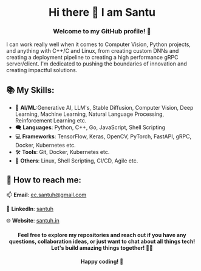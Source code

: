 <div align="center">
<h1>Hi there 👋 I am Santu</h1>
<h3> Welcome to my GitHub profile! 🦮</h3>
</div>

I can work really well when it comes to Computer Vision, Python projects, and anything with C++/C and Linux, from creating custom DNNs and creating a deployment pipeline to creating a high performance gRPC server/client. I'm dedicated to pushing the boundaries of innovation and creating impactful solutions.

<!-- ## 📈 My GitHub Stats:

<p align="center">

<!-- ![Santu's GitHub stats](https://github-readme-stats.vercel.app/api?username=sh-aidev&show_icons=true&theme=radical) -->

<!-- <img src="https://github-readme-stats.vercel.app/api?username=satyajitghana&show_icons=true&title_color=83a598&icon_color=fb4934&text_color=9f9f9f&bg_color=3c383c">

</p> -->

## 📚 My Skills:

- 🤖 **AI/ML**:Generative AI, LLM's, Stable Diffusion, Computer Vision, Deep Learning, Machine Learning, Natural Language Processing, Reinforcement Learning etc.
- 🗨️ **Languages**: Python, C++, Go, JavaScript, Shell Scripting
- 💻 **Frameworks**: TensorFlow, Keras, OpenCV, PyTorch, FastAPI, gRPC, Docker, Kubernetes etc.
- 🛠 **Tools**: Git, Docker, Kubernetes etc.
- 📌 **Others**: Linux, Shell Scripting, CI/CD, Agile etc.

## 🚀 How to reach me:
📫 **Email**: ec.santuh@gmail.com

🔗 **LinkedIn**: <a href="https://linkedin.com/in/santuh" target="_blank" rel="noopener">santuh</a>

🌐 **Website**: <a href="https://santuh.in" target="_blank" rel="noopener">santuh.in</a>

<div align="center">
<h4> Feel free to explore my repositories and reach out if you have any questions, collaboration ideas, or just want to chat about all things tech! Let's build amazing things together! 🚀🌟</h4>

<h4>Happy coding! 🎉</h4>
</div>

<!-- 🐦 **Twitter**: [twitter.com/santuh](www.twitter.com/santuh) -->
